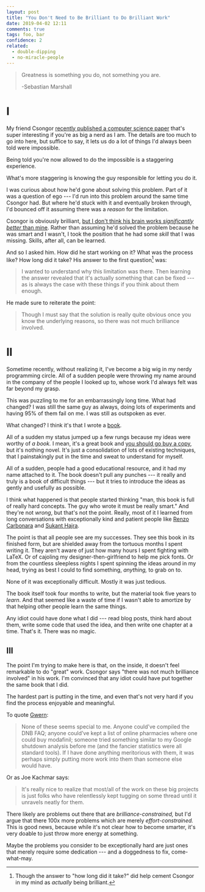 ```yaml
---
layout: post
title: "You Don't Need to Be Brilliant to Do Brilliant Work"
date: 2019-04-02 12:11
comments: true
tags: foo, bar
confidence: 2
related:
  - double-dipping
  - no-miracle-people
---
```


> Greatness is something you do, not something you are.
>
> -Sebastian Marshall

# I

My friend Csongor [recently published a computer science paper][ho] that's super
interesting if you're as big a nerd as I am. The details are too much to go into
here, but suffice to say, it lets us do a lot of things I'd always been told
were impossible.

[ho]: https://www.microsoft.com/en-us/research/uploads/prod/2019/03/ho-haskell.pdf

Being told you're now allowed to do the impossible is a staggering experience.

What's more staggering is knowing the guy responsible for letting you do it.

I was curious about how he'd gone about solving this problem. Part of it was a
question of ego --- I'd run into this problem around the same time Csongor had.
But where he'd stuck with it and eventually broken through, I'd bounced off it
assuming there was a *reason* for the limitation.

Csongor is obviously brilliant, [but I don't think his brain works
*significantly better* than mine][miracles]. Rather than assuming he'd solved
the problem because he was smart and I wasn't, I took the position that he had
some *skill* that I was missing. Skills, after all, can be learned.

[miracles]: /blog/no-miracle-people/

And so I asked him. How did he start working on it? What was the process like?
How long did it take? His answer to the first question[^1] was:

[^1]: Though the answer to "how long did it take?" did help cement Csongor in my mind as *actually* being brilliant.

> I wanted to understand why this limitation was there. Then learning the answer
> revealed that it's actually something that can be fixed --- as is always the
> case with these things if you think about them enough.

He made sure to reiterate the point:

> Though I must say that the solution is really quite obvious once you know the
> underlying reasons, so there was not much brilliance involved.


# II

Sometime recently, without realizing it, I've become a big wig in my nerdy
programming circle. All of a sudden people were throwing my name around in the
company of the people I looked up to, whose work I'd always felt was far beyond
my grasp.

This was puzzling to me for an embarrassingly long time. What had changed? I was
still the same guy as always, doing lots of experiments and having 95% of them
fail on me. I was still as outspoken as ever.

What changed? I think it's that I wrote a [book][twt].

[twt]: https://thinkingwithtypes.com/

All of a sudden my status jumped up a few rungs because my ideas were worthy of
*a book.* I mean, it's a great book and [you should go buy a copy][twt], but
it's nothing novel. It's just a consolidation of lots of existing techniques,
that I painstakingly put in the time and sweat to understand for myself.

All of a sudden, people had a good educational resource, and it had my name
attached to it. The book doesn't pull any punches --- it really and truly is a
book of difficult things --- but it tries to introduce the ideas as gently and
usefully as possible.

I think what happened is that people started thinking "man, this book is full of
really hard concepts. The guy who wrote it must be really smart." And they're
not *wrong*, but that's not the point. Really, most of it I learned from long
conversations with exceptionally kind and patient people like [Renzo
Carbonara][renzo] and [Sukant Hajra][sukant].

[renzo]: https://ren.zone/
[sukant]: https://twitter.com/shajra?lang=en

The point is that all people see are my successes. They see this book in its
finished form, but are shielded away from the tortuous months I spent writing
it. They aren't aware of just how many hours I spent fighting with LaTeX. Or of
cajoling my designer-then-girlfriend to help me pick fonts. Or from the
countless sleepless nights I spent spinning the ideas around in my head, trying
as best I could to find something, *anything,* to grab on to.

None of it was exceptionally difficult. Mostly it was just tedious.

The book itself took four months to write, but the material took five years to
*learn*.  And that seemed like a waste of time if I wasn't able to amortize by
that helping other people learn the same things.

Any idiot could have done what I did --- read blog posts, think hard about them,
write some code that used the idea, and then write one chapter at a time.
That's it. There was no magic.


## III

The point I'm trying to make here is that, on the inside, it doesn't feel
remarkable to do "great" work. Csongor says "there was not much brilliance
involved" in his work. I'm convinced that any idiot could have put together the
same book that I did.

The hardest part is putting in the time, and even that's not very hard if you
find the process enjoyable and meaningful.

To quote [Gwern][gwern]:

[gwern]: https://www.gwern.net/index

> None of these seems special to me. Anyone could’ve compiled the DNB FAQ;
> anyone could’ve kept a list of online pharmacies where one could buy
> modafinil; someone tried something similar to my Google shutdown analysis
> before me (and the fancier statistics were all standard tools). If I have done
> anything meritorious with them, it was perhaps simply putting more work into
> them than someone else would have.

Or as Joe Kachmar says:

> It's really nice to realize that most/all of the work on these big projects is
> just folks who have relentlessly kept tugging on some thread until it unravels
> neatly for them.

There likely are problems out there that are *brilliance-constrained,* but I'd
argue that there 100x more problems which are merely *effort-constrained.* This
is good news, because while it's not clear how to become smarter, it's very
doable to just throw more energy at something.

Maybe the problems you consider to be exceptionally hard are just ones that
merely require some dedication --- and a doggedness to fix, come-what-may.

